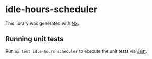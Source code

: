 # idle-hours-scheduler

This library was generated with [Nx](https://nx.dev).

## Running unit tests

Run `nx test idle-hours-scheduler` to execute the unit tests via [Jest](https://jestjs.io).
